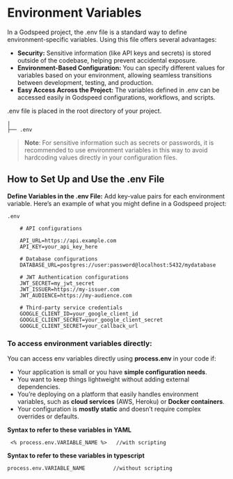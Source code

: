 # Environment Variables

In a Godspeed project, the .env file is a standard way to define environment-specific variables. 
Using this file offers several advantages:

- **Security:** Sensitive information (like API keys and secrets) is stored outside of the codebase, helping prevent accidental exposure.
- **Environment-Based Configuration:** You can specify different values for variables based on your environment, allowing seamless transitions between development, testing, and production.
- **Easy Access Across the Project:** The variables defined in .env can be accessed easily in Godspeed configurations, workflows, and scripts.

.env file is placed in the root directory of your project.
```
|
├── .env
```

> **Note**: For sensitive information such as secrets or passwords, it is recommended to use environment variables in this way to avoid hardcoding values directly in your configuration files.


## How to Set Up and Use the .env File

**Define Variables in the .env File:**
 Add key-value pairs for each environment variable. Here’s an example of what you might define in a Godspeed project:

`.env`
```
    # API configurations

    API_URL=https://api.example.com
    API_KEY=your_api_key_here

    # Database configurations
    DATABASE_URL=postgres://user:password@localhost:5432/mydatabase

    # JWT Authentication configurations
    JWT_SECRET=my_jwt_secret
    JWT_ISSUER=https://my-issuer.com
    JWT_AUDIENCE=https://my-audience.com

    # Third-party service credentials
    GOOGLE_CLIENT_ID=your_google_client_id
    GOOGLE_CLIENT_SECRET=your_google_client_secret
    GOOGLE_CLIENT_SECRET=your_callback_url
```


 ### To access environment variables directly:

  You can access env variables directly using **process.env** in your code if:  

   - Your application is small or you have **simple configuration needs**.
   - You want to keep things lightweight without adding external dependencies.
   - You’re deploying on a platform that easily handles environment variables, such as **cloud services** (AWS, Heroku) or **Docker containers**.
   - Your configuration is **mostly static** and doesn’t require complex overrides or defaults.
    

  **Syntax to refer to these variables in YAML** 
  ```
   <% process.env.VARIABLE_NAME %>   //with scripting
  ```
  **Syntax to refer to these variables in typescript**
  
   ```
   process.env.VARIABLE_NAME         //without scripting

   ``` 